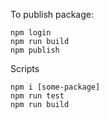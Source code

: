 To publish package:

```
npm login
npm run build
npm publish
```

Scripts

```
npm i [some-package]
npm run test
npm run build
```
